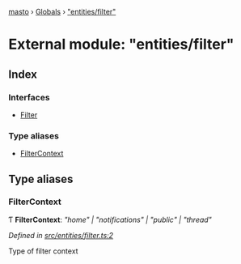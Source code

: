 [masto](../README.md) › [Globals](../globals.md) › ["entities/filter"](_entities_filter_.md)

# External module: "entities/filter"

## Index

### Interfaces

* [Filter](../interfaces/_entities_filter_.filter.md)

### Type aliases

* [FilterContext](_entities_filter_.md#filtercontext)

## Type aliases

###  FilterContext

Ƭ **FilterContext**: *"home" | "notifications" | "public" | "thread"*

*Defined in [src/entities/filter.ts:2](https://github.com/neet/masto.js/blob/b9f6bdd/src/entities/filter.ts#L2)*

Type of filter context
